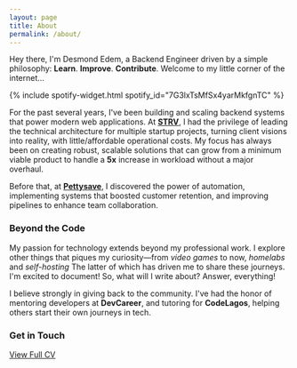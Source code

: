 ```yaml
---
layout: page
title: About
permalink: /about/
---
```


Hey there, I'm Desmond Edem, a Backend Engineer driven by a simple philosophy: **Learn**. **Improve**. **Contribute**. Welcome to my little corner of the internet...

{% include spotify-widget.html spotify_id="7G3lxTsMfSx4yarMkfgnTC" %}

For the past several years, I've been building and scaling backend systems that power modern web applications. At **[STRV](https://www.strv.com/)**, I had the privilege
of leading the technical architecture for multiple startup projects, turning client visions into reality, with little/affordable operational costs. My focus has always
been on creating robust, scalable solutions that can grow from a minimum viable product to handle a **5x** increase in workload without a major overhaul.

Before that, at **[Pettysave](https://jetseed.com/)**, I discovered the power of automation, implementing systems that boosted customer retention, and improving pipelines
to enhance team collaboration.

### Beyond the Code

My passion for technology extends beyond my professional work. I explore other things that piques my curiosity&mdash;from *video games* to now, *homelabs* and *self-hosting*
The latter of which has driven me to share these journeys. I'm excited to document! So, what will I write about? Answer, everything!

I believe strongly in giving back to the community. I've had the honor of mentoring developers at **DevCareer**, and tutoring for **CodeLagos**, helping others start
their own journeys in tech.

### Get in Touch

<div class="social-links">
  <a href="https://www.linkedin.com/in/desmondedem" class="social-links__link" target="_blank" title="LinkedIn">
    <i class="fab fa-linkedin"></i>
  </a>
  <a href="https://github.com/meetKazuki" class="social-links__link" target="_blank" title="Github">
    <i class="fab fa-github"></i>
  </a>
  <a href="mailto:meetdesmond.edem@gmail.com" class="social-links__link" title="Email">
    <i class="fas fa-envelope"></i>
  </a>
</div>

<div class="cv-button__container">
  <a href="/assets/desmond_edem.pdf" class="cv-button" target="_blank">
    <i class="fas fa-file-pdf"></i> View Full CV
  </a>
</div>
